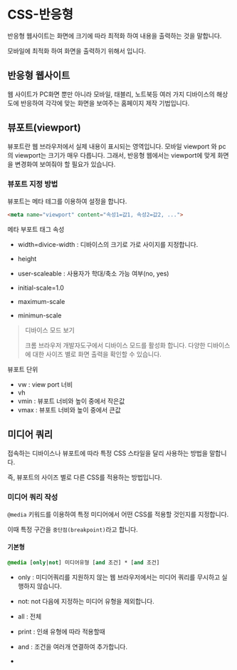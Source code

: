 # CSS-반응형

반응형 웹사이트는 화면에 크기에 따라 최적화 하여 내용을 출력하는 것을 말합니다.



모바일에 최적화 하여 화면을 출력하기 위해서 입니다.



## 반응형 웹사이트

웹 사이트가 PC화면 뿐만 아니라 모바일, 태블리, 노트북등 여러 가지 디바이스의 해상도에 반응하여 각각에 맞는 화면을 보여주는 홈페이지 제작 기법입니다.



## 뷰포트(viewport)

뷰포트란 웹 브라우저에서 실제 내용이 표시되는 영역입니다. 모바일 viewport 와 pc의 viewport는 크기가 매우 다릅니다. 그래서, 반응형 웹에서는 viewport에 맞게 화면을 변경화여 보여줘야 할 필요가 있습니다.



### 뷰포트 지정 방법

뷰포트는 메타 테그를 이용하여 설정을 합니다.

```html
<meta name="viewport" content="속성1=값1, 속성2=값2, ...">
```



메타 부포트 태그 속성

* width=divice-width : 디바이스의 크기로 가로 사이지를 지정합니다.
* height
* user-scaleable : 사용자가 학대/축소 가능 여부(no, yes)
* initial-scale=1.0

* maximum-scale
* minimun-scale



> 디바이스 모드 보기
>
> 크롬 브라우저 개발자도구에서 디바이스 모드를 활성화 합니다. 다양한 디바이스에 대한 사이즈 별로 화면 출력을 확인할 수 있습니다.



뷰포트 단위

* vw : view port 너비
* vh
* vmin : 뷰포트 너비와 높이 중에서 작은값
* vmax : 뷰포트 너비와 높이 중에서 큰값





## 미디어 쿼리

접속하는 디바이스나 뷰포트에 따라 특정 CSS 스타일을 달리 사용하는 방법을 말합니다.

즉, 뷰포트의 사이즈 별로 다른 CSS를 적용하는 방법입니다.



### 미디어 쿼리 작성

`@media` 키워드를 이용하여 특정 미디어에서 어떤 CSS를 적용할 것인지를 지정합니다. 

이때 특정 구간을 `중단점(breakpoint)`라고 합니다.



#### 기본형

```css
@media [only|not] 미디어유형 [and 조건] * [and 조건]
```



* only : 미디어쿼리를 지원하지 않는 웹 브라우저에서는 미디어 쿼리를 무시하고 실행하지 않습니다.
* not: not 다음에 지정하는 미디어 유형을 제외합니다.



* all : 전체
* print : 인쇄 유형에 따라 적용할때



* and : 조건을 여러개 연결하여 추가합니다.
* 



